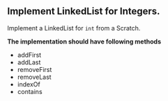## Implement LinkedList for Integers.

Implement a LinkedList for `int` from a Scratch.

**The implementation should have following methods**
- addFirst
- addLast
- removeFirst
- removeLast
- indexOf
- contains
